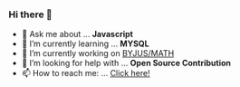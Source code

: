 ### Hi there 👋


- 💬 Ask me about ... **Javascript**
- 🌱 I’m currently learning ... **MYSQL**
- 🔭 I’m currently working on [BYJUS/MATH](https://byjus.com/math/)
- 🤔 I’m looking for help with ... **Open Source Contribution**
- 📫 How to reach me: ... [Click here!](https://www.nirmalkar.com/)

<!--
**nirmalkar/nirmalkar** is a ✨ _special_ ✨ repository because its `README.md` (this file) appears on your GitHub profile.

Here are some ideas to get you started:

- 🔭 I’m currently working on ...
- 🌱 I’m currently learning ...
- 👯 I’m looking to collaborate on ...
- 🤔 I’m looking for help with ...
- 💬 Ask me about ...
- 📫 How to reach me: ...
- 😄 Pronouns: ...
- ⚡ Fun fact: ...
-->
